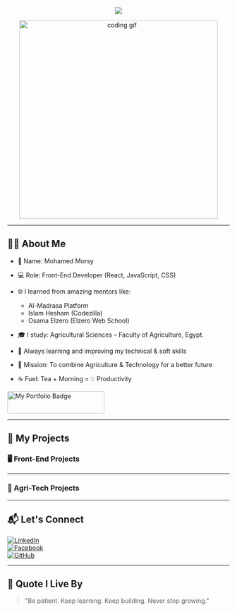 <!-- ✨ Header Animated Title -->
<p align="center">
  <img src="https://readme-typing-svg.demolab.com?font=Fira+Code&size=26&pause=1000&color=13BEA0&vCenter=true&width=500&lines=Hi+there!+%F0%9F%91%8B;I'm+Mohamed+Morsy.;Front-End+Developer+%F0%9F%92%BB;Agriculture+Student+%F0%9F%8C%B1;Lover+of+Code+%26+Creativity!" />
</p>

<!-- 👨‍💻 Hero GIF -->
<p align="center">
  <img src="https://media.giphy.com/media/ZVik7pBtu9dNS/giphy.gif" width="450" alt="coding gif">
</p>

---

<h2 align="left">👨‍💼 About Me</h2>

- 👋 Name: Mohamed Morsy
  
- 💻 Role: Front-End Developer (React, JavaScript, CSS)
- 🌐 I learned from amazing mentors like:
  - Al-Madrasa Platform
  - Islam Hesham (Codezilla)
  - Osama Elzero (Elzero Web School)
    
- 🎓 I study: Agricultural Sciences – Faculty of Agriculture, Egypt.
  
- 🧠 Always learning and improving my technical & soft skills
  
- 🚀 Mission: To combine Agriculture & Technology for a better future
  
- ☕ Fuel: Tea + Morning = 💡 Productivity

</td>
<td valign="top" width="50%" align="right">

<a href="https://your-portfolio-link.com" target="_blank">
  <img src="https://img.shields.io/badge/My%20Portfolio-%2313BEA0?style=for-the-badge&logo=firefox-browser&logoColor=white" alt="My Portfolio Badge" style="width:220px;height:50px;">
</a>

</td>
</tr></table>

---

<h2 align="left">🚀 My Projects</h2>

### 🖥️ Front-End Projects


---

### 🌾 Agri-Tech Projects


---

<h2 align="left">📬 Let's Connect</h2>

[![LinkedIn](https://img.shields.io/badge/-MohamedMorsy-blue?style=flat-square&logo=linkedin&logoColor=white)](https://www.linkedin.com/)  
[![Facebook](https://img.shields.io/badge/-MohamedMorsy-3b5998?style=flat-square&logo=facebook&logoColor=white)](https://www.facebook.com/)  
[![GitHub](https://img.shields.io/badge/-MohamedMorsy-000?style=flat-square&logo=github&logoColor=white)](https://github.com/)  

---

<h2 align="left">🧠 Quote I Live By</h2>

> "Be patient. Keep learning. Keep building. Never stop growing."
